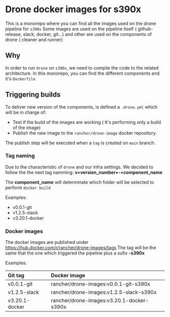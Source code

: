 # Drone docker images for s390x

This is a monorepo where you can find all the images used on the drone pipeline for `s390x`
Some images are used on the pipeline itself ( github-release, slack, docker, git...) and other are used
on the components of drone ( cleaner and runner)

## Why
In order to run `drone` on `s390x`, we need to compile the code to the related architecture.
In this monorepo, you can find the different components and it's `Dockerfile`

## Triggering builds
To deliver new version of the components, is defined a `.drone.yml` which will be in charge of:
- Test if the build of the images are working ( It's performing only a build of the image)
- Publish the new image to the `rancher/drone-image` docker repository.

The publish step will be executed when a `tag` is created on `main` branch.

### Tag naming
Due to the characteristic of `drone` and our infra settings. We decided to follow the the next tag namming:
**v+version_number+-+component_name**

The **component_name** will determinate which folder will be selected to perform `docker build`

Examples:
- v0.0.1-git
- v1.2.5-slack
- v3.20.1-docker

### Docker images
The docker images are published under https://hub.docker.com/r/rancher/drone-images/tags
The tag will be the same that the one which triggered the pipeline plus a sufix **-s390x**

Examples:

|   Git tag         |   Docker image                                |
|:------------------|:----------------------------------------------|
|   v0.0.1-git      |   rancher/drone-images:v0.0.1-git-s390x       |
|   v1.2.5-slack    |   rancher/drone-images:v1.2.5-slack-s390x     |
|   v3.20.1-docker  |   rancher/drone-images:v3.20.1-docker-s390x   |

 